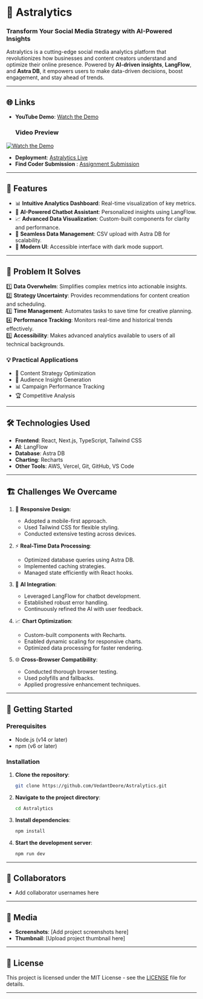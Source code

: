 # 🌟 **Astralytics**  
### Transform Your Social Media Strategy with AI-Powered Insights  

Astralytics is a cutting-edge social media analytics platform that revolutionizes how businesses and content creators understand and optimize their online presence. Powered by **AI-driven insights**, **LangFlow**, and **Astra DB**, it empowers users to make data-driven decisions, boost engagement, and stay ahead of trends.


---

## 🌐 **Links**  

- **YouTube Demo**: [Watch the Demo](https://youtu.be/th6k0cJW-vE?si=w0k4NPGLVxl2g5N_)
  ### Video Preview
[![Watch the Demo](https://img.youtube.com/vi/th6k0cJW-vE/0.jpg)](https://youtu.be/th6k0cJW-vE?si=w0k4NPGLVxl2g5N_)
- **Deployment**: [Astralytics Live](https://astralytics.vercel.app/)
- **Find Coder Submission** : [Assignment Submission](https://www.findcoder.io/projects/astralytics/678032d28015401a98a4de88)

---

## 🚀 **Features**  

- 📊 **Intuitive Analytics Dashboard**: Real-time visualization of key metrics.  
- 🤖 **AI-Powered Chatbot Assistant**: Personalized insights using LangFlow.  
- 📈 **Advanced Data Visualization**: Custom-built components for clarity and performance.  
- 📂 **Seamless Data Management**: CSV upload with Astra DB for scalability.  
- 🌙 **Modern UI**: Accessible interface with dark mode support.  

---

## 🎯 **Problem It Solves**  

1️⃣ **Data Overwhelm**: Simplifies complex metrics into actionable insights.  
2️⃣ **Strategy Uncertainty**: Provides recommendations for content creation and scheduling.  
3️⃣ **Time Management**: Automates tasks to save time for creative planning.  
4️⃣ **Performance Tracking**: Monitors real-time and historical trends effectively.  
5️⃣ **Accessibility**: Makes advanced analytics available to users of all technical backgrounds.  

### 💡 **Practical Applications**  
- 🎯 Content Strategy Optimization  
- 👥 Audience Insight Generation  
- 📊 Campaign Performance Tracking  
- 🏆 Competitive Analysis  

---

## 🛠️ **Technologies Used**  

- **Frontend**: React, Next.js, TypeScript, Tailwind CSS  
- **AI**: LangFlow  
- **Database**: Astra DB  
- **Charting**: Recharts  
- **Other Tools**: AWS, Vercel, Git, GitHub, VS Code  

---

## 🏗️ **Challenges We Overcame**  

1. 📱 **Responsive Design**:  
   - Adopted a mobile-first approach.  
   - Used Tailwind CSS for flexible styling.  
   - Conducted extensive testing across devices.  

2. ⚡ **Real-Time Data Processing**:  
   - Optimized database queries using Astra DB.  
   - Implemented caching strategies.  
   - Managed state efficiently with React hooks.  

3. 🤖 **AI Integration**:  
   - Leveraged LangFlow for chatbot development.  
   - Established robust error handling.  
   - Continuously refined the AI with user feedback.  

4. 📈 **Chart Optimization**:  
   - Custom-built components with Recharts.  
   - Enabled dynamic scaling for responsive charts.  
   - Optimized data processing for faster rendering.  

5. 🌐 **Cross-Browser Compatibility**:  
   - Conducted thorough browser testing.  
   - Used polyfills and fallbacks.  
   - Applied progressive enhancement techniques.  

---

## 🔧 **Getting Started**  

### Prerequisites  

- Node.js (v14 or later)  
- npm (v6 or later)  

### Installation  

1. **Clone the repository**:  
   ```bash
   git clone https://github.com/VedantDeore/Astralytics.git
   ```  

2. **Navigate to the project directory**:  
   ```bash
   cd Astralytics
   ```  

3. **Install dependencies**:  
   ```bash
   npm install
   ```  

4. **Start the development server**:  
   ```bash
   npm run dev
   ```  

---


## 👥 **Collaborators**  
- Add collaborator usernames here  

---

## 📸 **Media**  

- **Screenshots**: [Add project screenshots here]  
- **Thumbnail**: [Upload project thumbnail here]  

---

## 📜 **License**  
This project is licensed under the MIT License - see the [LICENSE](LICENSE) file for details.  

---
